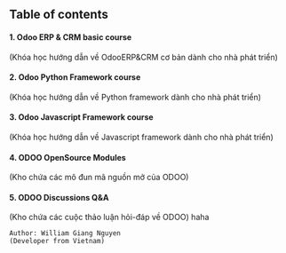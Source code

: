 ## Table of contents
#### 1. Odoo ERP & CRM basic course 
(Khóa học hướng dẫn về OdooERP&CRM cơ bản dành cho nhà phát triển)
#### 2. Odoo Python Framework course
(Khóa học hướng dẫn về Python framework dành cho nhà phát triển)
#### 3. Odoo Javascript Framework course
(Khóa học hướng dẫn về Javascript framework dành cho nhà phát triển)
#### 4. ODOO OpenSource Modules
(Kho chứa các mô đun mã nguồn mở của ODOO)
#### 5. ODOO Discussions Q&A
(Kho chứa các cuộc thảo luận hỏi-đáp về ODOO)
haha
```
Author: William Giang Nguyen
(Developer from Vietnam)
```